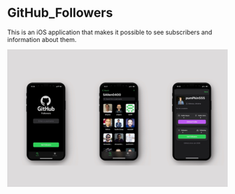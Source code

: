 # GitHub_Followers
This is an iOS application that makes it possible to see subscribers and information about them.

![alt text](https://github.com/pumPkin555/GitHub_Followers/blob/main/GitHub_FollowerImage_2.0.jpg)
